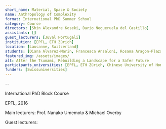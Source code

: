 ```yaml
---
short_name: Material, Space & Society
name: Anthropology of Complexity
format: International PhD Summer School
category: Course
directors: [Shin Alexandre Koseki, Dario Negueruela del Castillo]
assistants: []
guest_lecturers: [Juval Portugali]
institution: [EPFL, ETH Zürich]
location: [Lausanne, Switzerland]
students: [Diana Alvarez-Marin, Francesca Ansaloni, Rosana Aragon-Plaza, Lucia Bordone, Yongming Chen, Sasha N. Cisar, Marija Cvetinovic, Michael R. Doyle, Jens Frankenreite, Charles Yan Fore, Toufic Haidamous, Isabella Loddo, Jingjing Luo, Eliana Martinelli, Shahla Naimi, Silvia Pallotti, Juliu Paulos, Matthew Richmond, David Schildberger, Matthew Skjonsberg, Reinier Verhog]
featured_img: /assets/images/
alt: After the Tsunami, Rebuilding a Landscape for a Safer Future
participants_universities: [EPFL, ETH Zürich, Chinese University of Hong Kong, TU Delft, Harvard, IHEID, IUAV, King’s College, Oxford]
funders: [Swissuniversities]
---
```



--

International PhD Block Course

EPFL, 2016

Main lecturers: Prof. Nanako Umemoto & Michael Overby

Guest lecturers:
